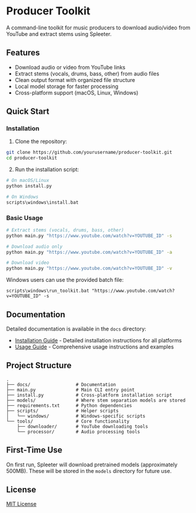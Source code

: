 # Producer Toolkit

A command-line toolkit for music producers to download audio/video from YouTube and extract stems using Spleeter.

## Features

- Download audio or video from YouTube links
- Extract stems (vocals, drums, bass, other) from audio files
- Clean output format with organized file structure
- Local model storage for faster processing
- Cross-platform support (macOS, Linux, Windows)

## Quick Start

### Installation

1. Clone the repository:
```bash
git clone https://github.com/yourusername/producer-toolkit.git
cd producer-toolkit
```

2. Run the installation script:
```bash
# On macOS/Linux
python install.py

# On Windows
scripts\windows\install.bat
```

### Basic Usage

```bash
# Extract stems (vocals, drums, bass, other)
python main.py "https://www.youtube.com/watch?v=YOUTUBE_ID" -s

# Download audio only
python main.py "https://www.youtube.com/watch?v=YOUTUBE_ID" -a

# Download video
python main.py "https://www.youtube.com/watch?v=YOUTUBE_ID" -v
```

Windows users can use the provided batch file:
```
scripts\windows\run_toolkit.bat "https://www.youtube.com/watch?v=YOUTUBE_ID" -s
```

## Documentation

Detailed documentation is available in the `docs` directory:

- [Installation Guide](docs/INSTALLATION.md) - Detailed installation instructions for all platforms
- [Usage Guide](docs/USAGE.md) - Comprehensive usage instructions and examples

## Project Structure

```
.
├── docs/                 # Documentation
├── main.py               # Main CLI entry point
├── install.py            # Cross-platform installation script
├── models/               # Where stem separation models are stored
├── requirements.txt      # Python dependencies
├── scripts/              # Helper scripts
│   └── windows/          # Windows-specific scripts
└── tools/                # Core functionality
    ├── downloader/       # YouTube downloading tools
    └── processor/        # Audio processing tools
```

## First-Time Use

On first run, Spleeter will download pretrained models (approximately 500MB). These will be stored in the `models` directory for future use.

## License

[MIT License](LICENSE)